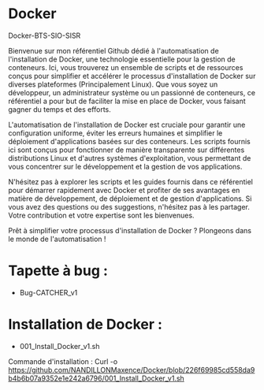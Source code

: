 # Docker
Docker-BTS-SIO-SISR

Bienvenue sur mon référentiel Github dédié à l'automatisation de l'installation de Docker, une technologie essentielle pour la gestion de conteneurs. Ici, vous trouverez un ensemble de scripts et de ressources conçus pour simplifier et accélérer le processus d'installation de Docker sur diverses plateformes (Principalement Linux). Que vous soyez un développeur, un administrateur système ou un passionné de conteneurs, ce référentiel a pour but de faciliter la mise en place de Docker, vous faisant gagner du temps et des efforts.

L'automatisation de l'installation de Docker est cruciale pour garantir une configuration uniforme, éviter les erreurs humaines et simplifier le déploiement d'applications basées sur des conteneurs. Les scripts fournis ici sont conçus pour fonctionner de manière transparente sur différentes distributions Linux et d'autres systèmes d'exploitation, vous permettant de vous concentrer sur le développement et la gestion de vos applications.

N'hésitez pas à explorer les scripts et les guides fournis dans ce référentiel pour démarrer rapidement avec Docker et profiter de ses avantages en matière de développement, de déploiement et de gestion d'applications. Si vous avez des questions ou des suggestions, n'hésitez pas à les partager. Votre contribution et votre expertise sont les bienvenues.

Prêt à simplifier votre processus d'installation de Docker ? Plongeons dans le monde de l'automatisation !

# Tapette à bug :
 - Bug-CATCHER_v1

# Installation de Docker : 
 - 001_Install_Docker_v1.sh

Commande d'installation :
Curl -o https://github.com/NANDILLONMaxence/Docker/blob/226f69985cd558da9b4b6b07a9352e1e242a6796/001_Install_Docker_v1.sh
